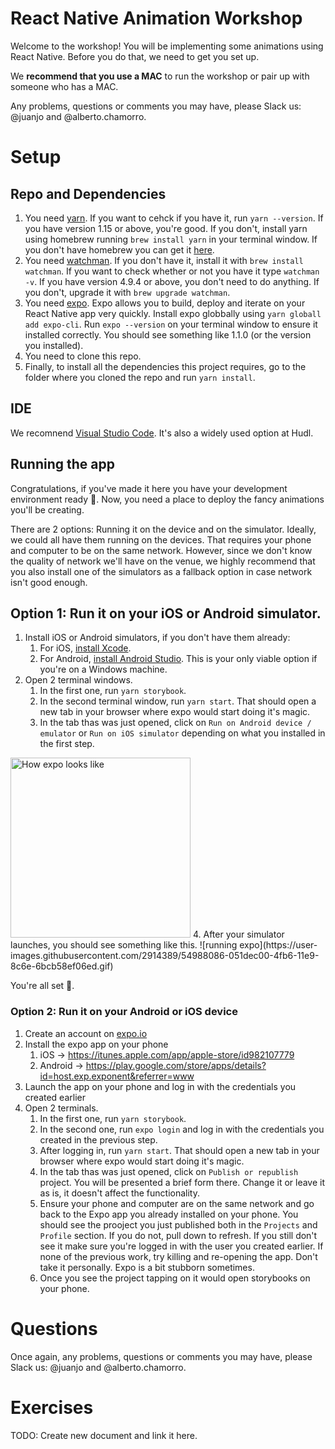 # React Native Animation Workshop
Welcome to the workshop! You will be implementing some animations using React Native. Before you do that, we need to get you set up.

We **recommend that you use a MAC** to run the workshop or pair up with someone who has a MAC.

Any problems, questions or comments you may have, please Slack us: @juanjo and @alberto.chamorro.

# Setup
## Repo and Dependencies
1. You need [yarn](https://yarnpkg.com). If you want to cehck if you have it, run `yarn --version`. If you have version 1.15 or above, you're good. If you don't, install yarn using homebrew running `brew install yarn` in your terminal window.
If you don't have homebrew you can get it [here](https://brew.sh/).
2. You need [watchman](https://facebook.github.io/watchman/docs/install.html). If you don't have it, install it with `brew install watchman`. If you want to check whether or not you have it type `watchman -v`. If you have version 4.9.4 or above, you don't need to do anything. If you don't, upgrade it with `brew upgrade watchman`.
3. You need [expo](https://expo.io/). Expo allows you to build, deploy and iterate on your React Native app very quickly. Install expo globbally using `yarn globall add expo-cli`.
Run `expo --version` on your terminal window to ensure it installed correctly. You should see something like 1.1.0 (or the version you installed).
4. You need to clone this repo.
5. Finally, to install all the dependencies this project requires, go to the folder where you cloned the repo and run `yarn install`.

## IDE
We recomnend [Visual Studio Code](https://code.visualstudio.com/). It's also a widely used option at Hudl.

## Running the app
Congratulations, if you've made it here you have your development environment ready :tada:. Now, you need a place to deploy the fancy animations you'll be creating.

There are 2 options: Running it on the device and on the simulator. Ideally, we could all have them running on the devices. That requires your phone and computer to be on the same network. However, since we don't know the quality of network we'll have on the venue, we highly recommend that you also install one of the simulators as a fallback option in case network isn't good enough.

## Option 1: Run it on your iOS or Android simulator.
1. Install iOS or Android simulators, if you don't have them already:
    1. For iOS, [install Xcode](https://itunes.apple.com/es/app/xcode/id497799835?l=en&mt=12).
    2. For Android, [install Android Studio](https://developer.android.com/studio). This is your only viable option if you're on a Windows machine.
2. Open 2 terminal windows.
    1. In the first one, run `yarn storybook`.
    2. In the second terminal window, run `yarn start`. That should open a new tab in your browser where expo would start doing it's magic.
    3. In the tab thas was just opened, click on `Run on Android device / emulator` or `Run on iOS simulator` depending on what you installed in the first step.
<img width="288" alt="How expo looks like" src="https://user-images.githubusercontent.com/2914389/54987283-9b511280-4fb4-11e9-8cd9-164e08bb0eb4.png">
    4. After your simulator launches, you should see something like this.
  ![running expo](https://user-images.githubusercontent.com/2914389/54988086-051dec00-4fb6-11e9-8c6e-6bcb58ef06ed.gif)

You're all set :slightly_smiling_face:.

### Option 2: Run it on your Android or iOS device
1. Create an account on [expo.io](https://expo.io/)
2. Install the expo app on your phone
    1. iOS -> https://itunes.apple.com/app/apple-store/id982107779
    2. Android -> https://play.google.com/store/apps/details?id=host.exp.exponent&referrer=www
3. Launch the app on your phone and log in with the credentials you created earlier
4. Open 2 terminals.
    1. In the first one, run `yarn storybook`.
    2. In the second one, run `expo login` and log in with the credentials you created in the previous step.
    3. After logging in, run `yarn start`. That should open a new tab in your browser where expo would start doing it's magic.
    4. In the tab thas was just opened, click on `Publish or republish` project. You will be presented a brief form there. Change it or leave it as is, it doesn't affect the functionality.
    5. Ensure your phone and computer are on the same network and go back to the Expo app you already installed on your phone. You should see the prooject you just published both in the `Projects` and `Profile` section. If you do not, pull down to refresh. If you still don't see it make sure you're logged in with the user you created earlier. If none of the previous work, try killing and re-opening the app. Don't take it personally. Expo is a bit stubborn sometimes.
    6. Once you see the project tapping on it would open storybooks on your phone.

# Questions
Once again, any problems, questions or comments you may have, please Slack us: @juanjo and @alberto.chamorro.

# Exercises
TODO: Create new document and link it here.
